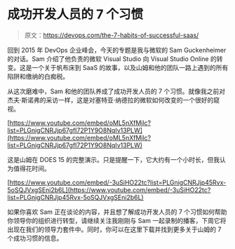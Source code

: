 # 成功开发人员的 7 个习惯

> 原文：<https://devops.com/the-7-habits-of-successful-saas/>

回到 2015 年 DevOps 企业峰会，今天的专题是我与微软的 Sam Guckenheimer 的对话。Sam 介绍了他负责的微软 Visual Studio 向 Visual Studio Online 的转变。这是一个关于帆布床到 SaaS 的故事，以及山姆和他的团队一路上遇到的所有陷阱和缴纳的白痴税。

从这次磨难中，Sam 和他的团队养成了成功开发人员的 7 个习惯。就像我之前对杰夫·斯诺弗的采访一样，这是对塞特亚·纳德拉的微软如何改变的一个很好的窥视。

[https://www.youtube.com/embed/oML5nXfMjlc?list=PLGnigCNRJjp67gfI72P1Y9O8NqIv13PLW](https://www.youtube.com/embed/oML5nXfMjlc?list=PLGnigCNRJjp67gfI72P1Y9O8NqIv13PLW)

这是山姆在 DOES 15 的完整演示。只是提醒一下，它大约有一个小时长，但我认为值得花时间。

[https://www.youtube.com/embed/-3uSiHO22tc?list=PLGnigCNRJjp45Rvx-5oSQJVxgSEni2b6L](https://www.youtube.com/embed/-3uSiHO22tc?list=PLGnigCNRJjp45Rvx-5oSQJVxgSEni2b6L)

如果你喜欢 Sam 正在谈论的内容，并且想了解成功开发人员的 7 个习惯如何帮助你领导你的组织进行转型，请继续关注我刚刚与 Sam 一起录制的播客，下周它将出现在我们的领导力套件中。同时，你可以在这里下载并找到更多关于山姆的 7 个成功习惯的信息。